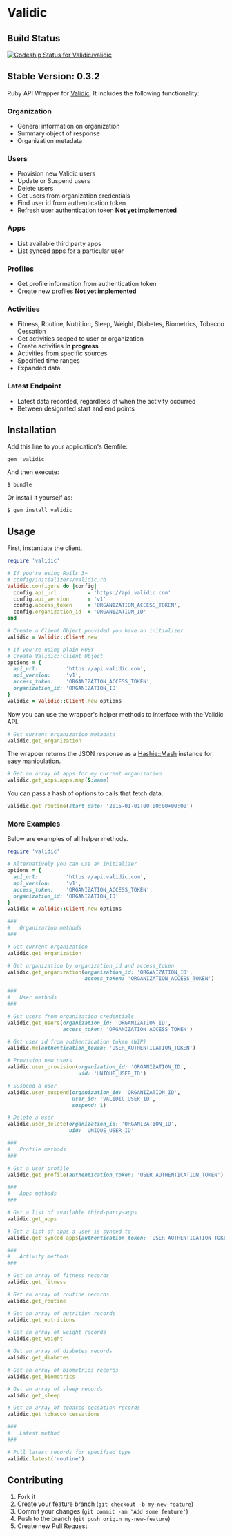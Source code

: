 # Validic #

## Build Status
[![Codeship Status for Validic/validic](https://www.codeship.io/projects/cc4ff330-9f72-0130-3cf3-0e5a3e2104f7/status?branch=master)](https://www.codeship.io/projects/3456)

## Stable Version: 0.3.2

Ruby API Wrapper for [Validic](http://www.validic.com). It includes the
following functionality:

### Organization ###
- General information on organization
- Summary object of response
- Organization metadata

### Users ###
- Provision new Validic users
- Update or Suspend users
- Delete users
- Get users from organization credentials
- Find user id from authentication token
- Refresh user authentication token **Not yet implemented**

### Apps ###
- List available third party apps
- List synced apps for a particular user

### Profiles ###
- Get profile information from authentication token
- Create new profiles **Not yet implemented**

### Activities ###
- Fitness, Routine, Nutrition, Sleep, Weight, Diabetes, Biometrics, Tobacco
  Cessation
- Get activities scoped to user or organization
- Create activities **In progress**
- Activities from specific sources
- Specified time ranges
- Expanded data

### Latest Endpoint ###
- Latest data recorded, regardless of when the activity occurred
- Between designated start and end points

## Installation

Add this line to your application's Gemfile:

    gem 'validic'

And then execute:

    $ bundle

Or install it yourself as:

    $ gem install validic

## Usage

First, instantiate the client.
```ruby
require 'validic'

# If you're using Rails 3+
# config/initializers/validic.rb
Validic.configure do |config|
  config.api_url          = 'https://api.validic.com'
  config.api_version      = 'v1'
  config.access_token     = 'ORGANIZATION_ACCESS_TOKEN',
  config.organization_id  = 'ORGANIZATION_ID'
end

# Create a Client Object provided you have an initializer
validic = Validic::Client.new

# If you're using plain RUBY
# Create Validic::Client Object
options = {
  api_url:         'https://api.validic.com',
  api_version:     'v1',
  access_token:    'ORGANIZATION_ACCESS_TOKEN',
  organization_id: 'ORGANIZATION_ID'
}
validic = Validic::Client.new options
```

Now you can use the wrapper's helper methods to interface with the Validic API.
```ruby
# Get current organization metadata
validic.get_organization
```

The wrapper returns the JSON response as a [Hashie::Mash](https://github.com/intridea/hashie#mash) instance for easy
manipulation.
```ruby
# Get an array of apps for my current organization
validic.get_apps.apps.map(&:name)
```

You can pass a hash of options to calls that fetch data.
```ruby
validic.get_routine(start_date: '2015-01-01T00:00:00+00:00')
```

### More Examples ###

Below are examples of all helper methods.

```ruby
require 'validic'

# Alternatively you can use an initializer
options = {
  api_url:         'https://api.validic.com',
  api_version:     'v1',
  access_token:    'ORGANIZATION_ACCESS_TOKEN',
  organization_id: 'ORGANIZATION_ID'
}
validic = Validic::Client.new options

###
#   Organization methods
###

# Get current organization
validic.get_organization

# Get organization by organization_id and access_token
validic.get_organization(organization_id: 'ORGANIZATION_ID',
                         access_token: 'ORGANIZATION_ACCESS_TOKEN')

###
#   User methods
###

# Get users from organization credentials
validic.get_users(organization_id: 'ORGANIZATION_ID',
                  access_token: 'ORGANIZATION_ACCESS_TOKEN')

# Get user id from authentication token (WIP)
validic.me(authentication_token: 'USER_AUTHENTICATION_TOKEN')

# Provision new users
validic.user_provision(organization_id: 'ORGANIZATION_ID',
                       uid: 'UNIQUE_USER_ID')

# Suspend a user
validic.user_suspend(organization_id: 'ORGANIZATION_ID',
                     user_id: 'VALIDIC_USER_ID',
                     suspend: 1)

# Delete a user
validic.user_delete(organization_id: 'ORGANIZATION_ID',
                    uid: 'UNIQUE_USER_ID'

###
#   Profile methods
###

# Get a user profile
validic.get_profile(authentication_token: 'USER_AUTHENTICATION_TOKEN')

###
#   Apps methods
###

# Get a list of available third-party-apps
validic.get_apps

# Get a list of apps a user is synced to
validic.get_synced_apps(authentication_token: 'USER_AUTHENTICATION_TOKEN')

###
#   Activity methods
###

# Get an array of fitness records
validic.get_fitness

# Get an array of routine records
validic.get_routine

# Get an array of nutrition records
validic.get_nutritions

# Get an array of weight records
validic.get_weight

# Get an array of diabetes records
validic.get_diabetes

# Get an array of biometrics records
validic.get_biometrics

# Get an array of sleep records
validic.get_sleep

# Get an array of tobacco cessation records
validic.get_tobacco_cessations

###
#   Latest method
###

# Pull latest records for specified type
validic.latest('routine')

```

## Contributing

1. Fork it
2. Create your feature branch (`git checkout -b my-new-feature`)
3. Commit your changes (`git commit -am 'Add some feature'`)
4. Push to the branch (`git push origin my-new-feature`)
5. Create new Pull Request
